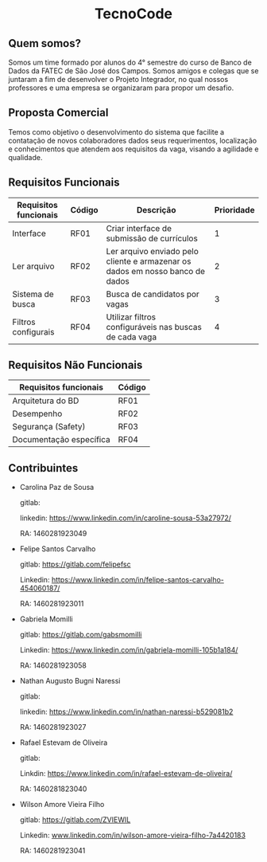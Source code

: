 <h1 align="center">TecnoCode</h1>

## Quem somos?
Somos um time formado por alunos do 4° semestre do curso de Banco de Dados da FATEC de São José dos Campos. Somos amigos e colegas que se juntaram a fim de desenvolver o Projeto Integrador, no qual nossos professores e uma empresa se organizaram para propor um desafio.

## Proposta Comercial
Temos como objetivo o desenvolvimento do sistema que facilite a contatação de novos colaboradores dados seus requerimentos, localização e conhecimentos que atendem aos requisitos da vaga, visando a agilidade e qualidade.

## Requisitos Funcionais

| Requisitos funcionais             |  Código |              Descrição                                                                                                                                     |Prioridade|
| ----------------------------------|---------| ------------------------------------------------------------------------------------------------------------------------------------------------------------------------------------|----------|
|Interface              |RF01     |Criar interface de submissão de currículos|    1     |
|Ler arquivo                  |RF02     |Ler arquivo enviado pelo cliente e armazenar os dados em nosso banco de dados|    2     |
|Sistema de busca         |RF03     |Busca de candidatos por vagas                                           |    3     |   
|Filtros configurais                     |RF04     |Utilizar filtros configuráveis nas buscas de cada vaga                                                              |    4     |            

## Requisitos Não Funcionais

| Requisitos funcionais             |  Código |                                                                                                                                    
| ----------------------------------|---------|
|Arquitetura do BD             |RF01     |
|Desempenho                |RF02     |
|Segurança (Safety)         |RF03     |
|Documentação específica                     |RF04     |  

## Contribuintes

- Carolina Paz de Sousa

    gitlab:

    linkedin: https://www.linkedin.com/in/caroline-sousa-53a27972/

    RA: 1460281923049


- Felipe Santos Carvalho

    gitlab: https://gitlab.com/felipefsc

    Linkedin: https://www.linkedin.com/in/felipe-santos-carvalho-454060187/

    RA: 1460281923011


- Gabriela Momilli

    gitlab: https://gitlab.com/gabsmomilli

    Linkedin: https://www.linkedin.com/in/gabriela-momilli-105b1a184/

    RA: 1460281923058


- Nathan Augusto Bugni Naressi

    gitlab:

    linkedin: https://www.linkedin.com/in/nathan-naressi-b529081b2

    RA: 1460281923027


- Rafael Estevam de Oliveira

    gitlab:

    Linkdin: https://www.linkedin.com/in/rafael-estevam-de-oliveira/

    RA: 1460281823040


- Wilson Amore Vieira Filho

    gitlab: https://gitlab.com/ZVIEWIL

    Linkedin: www.linkedin.com/in/wilson-amore-vieira-filho-7a4420183

    RA: 1460281923041



